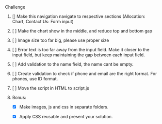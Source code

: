 

Challenge

1. [] Make this navigation navigate to respective sections (Allocation: Chart, Contact Us: Form input)

2. [ ] Make the chart show in the middle, and reduce top and bottom gap

3. [ ] Image size too far big, please use proper size

4. [ ] Error text is too far away from the input field. Make it closer to the input field, but keep maintaining the gap between each input field. 

5. [ ] Add validation to the name field, the name cant be empty.
6. [ ] Create validation to check if phone and email are the right format. For phones, use ID format.
7. [ ] Move the script in HTML to script.js

8. Bonus: 
    - [x] Make images, js and css in separate folders.
    - [X] Apply CSS reusable and present your solution.

